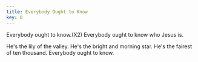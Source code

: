 ```yaml
---
title: Everybody Ought to Know
key: D
---
```


Everybody ought to know.(X2) 
Everybody ought to know who Jesus is.

He's the lily of the valley. 
He's the bright and morning star. 
He's the fairest of ten thousand.
Everybody ought to know.
